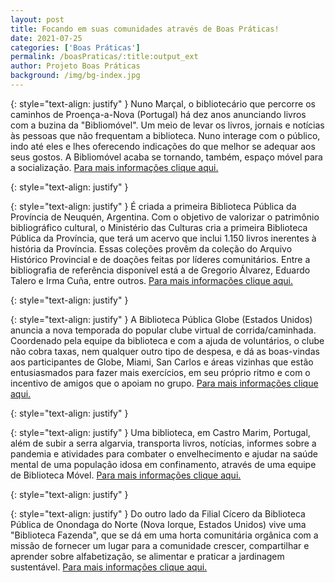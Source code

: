 ```yaml
---
layout: post
title: Focando em suas comunidades através de Boas Práticas!
date: 2021-07-25
categories: ['Boas Práticas']
permalink: /boasPraticas/:title:output_ext
author: Projeto Boas Práticas
background: /img/bg-index.jpg
---
```

{: style="text-align: justify" }
Nuno Marçal, o bibliotecário que percorre os caminhos de Proença-a-Nova (Portugal) há dez anos anunciando livros com a buzina da "Bibliomóvel". Um meio de levar os livros, jornais e notícias às pessoas que não frequentam a biblioteca. Nuno interage com o público, indo até eles e lhes oferecendo indicações do que melhor se adequar aos seus gostos. A Bibliomóvel acaba se tornando, também, espaço móvel para a socialização.
[Para mais informações clique aqui.](https://www.dn.pt/artes/bibliomovel-ha-dez-anos-a-anunciar-livros-com-uma-buzina-5150401.html)

{: style="text-align: justify" }


{: style="text-align: justify" }
É criada a primeira Biblioteca Pública da Província de Neuquén, Argentina. Com o objetivo de valorizar o patrimônio bibliográfico cultural, o Ministério das Culturas cria a primeira Biblioteca Pública da Província, que terá um acervo que inclui 1.150 livros inerentes à história da Província. Essas coleções provêm da coleção do Arquivo Histórico Provincial e de doações feitas por líderes comunitários. Entre a bibliografia de referência disponível está a de Gregorio Álvarez, Eduardo Talero e Irma Cuña, entre outros.
[Para mais informações clique aqui.](https://culturaprovincia.neuquen.gob.ar/se-crea-la-primera-biblioteca-publica-de-la-provincia-del-neuquen/)

{: style="text-align: justify" }


{: style="text-align: justify" }
A Biblioteca Pública Globe (Estados Unidos) anuncia a nova temporada do popular clube virtual de corrida/caminhada. Coordenado pela equipe da biblioteca e com a ajuda de voluntários, o clube não cobra taxas, nem qualquer outro tipo de despesa, e dá as boas-vindas aos participantes de Globe, Miami, San Carlos e áreas vizinhas que estão entusiasmados para fazer mais exercícios, em seu próprio ritmo e com o incentivo de amigos que o apoiam no grupo.
[Para mais informações clique aqui.](https://coppercountrynews.com/article/globe-librarys-virtual-runwalk-club-go-from-couch-potato-to-5k)

{: style="text-align: justify" }


{: style="text-align: justify" }
Uma biblioteca, em Castro Marim, Portugal, além de subir a serra algarvia, transporta livros, notícias, informes sobre a pandemia e atividades para combater o envelhecimento e ajudar na saúde mental de uma população idosa em confinamento, através de uma equipe de Biblioteca Móvel.
[Para mais informações clique aqui.](https://www.tsf.pt/portugal/sociedade/uma-biblioteca-que-sobe-a-serra-algarvia-e-leva-tambem-amizade-13466800.html)

{: style="text-align: justify" }


{: style="text-align: justify" }
Do outro lado da Filial Cícero da Biblioteca Pública de Onondaga do Norte (Nova Iorque, Estados Unidos) vive uma "Biblioteca Fazenda", que se dá em uma horta comunitária orgânica com a missão de fornecer um lugar para a comunidade crescer, compartilhar e aprender sobre alfabetização, se alimentar e praticar a jardinagem sustentável.
[Para mais informações clique aqui.](https://eaglenewsonline.com/opinion/point-of-view/2021/03/16/northern-onondaga-public-library-news-library-farm-plots-available-for-check-out/)
